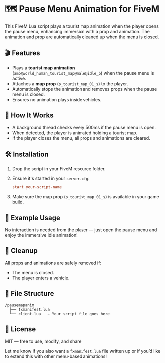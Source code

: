 # 🗺️ Pause Menu Animation for FiveM

This FiveM Lua script plays a tourist map animation when the player opens the pause menu, enhancing immersion with a prop and animation. The animation and prop are automatically cleaned up when the menu is closed.

## 🎬 Features

- Plays a **tourist map animation** (`amb@world_human_tourist_map@male@idle_b`) when the pause menu is active.
- Attaches a **map prop** (`p_tourist_map_01_s`) to the player.
- Automatically stops the animation and removes props when the pause menu is closed.
- Ensures no animation plays inside vehicles.

## 🧠 How It Works

- A background thread checks every 500ms if the pause menu is open.
- When detected, the player is animated holding a tourist map.
- If the player closes the menu, all props and animations are cleared.

## 🛠️ Installation

1. Drop the script in your FiveM resource folder.
2. Ensure it's started in your `server.cfg`:
   ```cfg
   start your-script-name
   ```

3. Make sure the map prop (`p_tourist_map_01_s`) is available in your game build.

## 🧩 Example Usage

No interaction is needed from the player — just open the pause menu and enjoy the immersive idle animation!

## 🧼 Cleanup

All props and animations are safely removed if:
- The menu is closed.
- The player enters a vehicle.

## 📂 File Structure

```
/pausemapanim
  ├── fxmanifest.lua
  └── client.lua   ← Your script file goes here
```

## 📄 License

MIT — free to use, modify, and share.

Let me know if you also want a `fxmanifest.lua` file written up or if you’d like to extend this with other menu-based animations!
